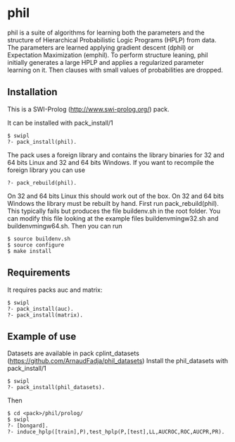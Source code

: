 phil
======
phil is a suite of algorithms for learning both the parameters and the structure of Hierarchical Probabilistic Logic Programs (HPLP) from data. The parameters are learned applying gradient descent (dphil) or Expectation Maximization (emphil). To perform structure leaning, phil initially generates a large HPLP and applies a regularized parameter learning on it. Then clauses with small values of probabilities are dropped.

Installation
------------
This is a SWI-Prolog (http://www.swi-prolog.org/) pack.

It can be installed with pack_install/1

	$ swipl
	?- pack_install(phil).

The pack uses a foreign library and contains the library binaries for 32 and 64 bits Linux and 32 and 64 bits Windows. If you want to recompile the foreign library you can use

	?- pack_rebuild(phil).

On 32 and 64 bits Linux this should work out of the box. On 32 and 64 bits Windows the library must be rebuilt by hand. First run pack_rebuild(phil). This typically fails but produces the file buildenv.sh in the root folder. You can modify this file looking at the example files buildenvmingw32.sh and buildenvmingw64.sh. Then you can run

	$ source buildenv.sh
	$ source configure
	$ make install


Requirements
-------------
It requires packs auc and matrix:

	$ swipl
	?- pack_install(auc).
	?- pack_install(matrix).

Example of use
-------------
Datasets are available in pack cplint_datasets (https://github.com/ArnaudFadja/phil_datasets)
Install the phil_datasets with  pack_install/1

	$ swipl
	?- pack_install(phil_datasets).

Then

	$ cd <pack>/phil/prolog/
	$ swipl
	?- [bongard].
	?- induce_hplp([train],P),test_hplp(P,[test],LL,AUCROC,ROC,AUCPR,PR).

